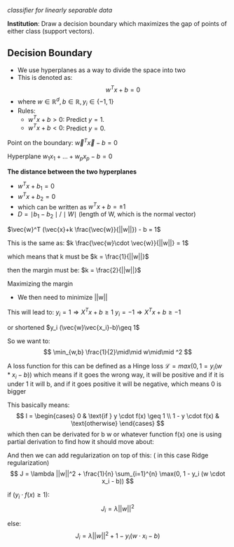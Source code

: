 *classifier for linearly separable data*

**Institution**: Draw a decision boundary which maximizes the gap of points of either class (support vectors).

## Decision Boundary
- We use hyperplanes as a way to divide the space into two
- This is denoted as:
$$
w^Tx+b=0
$$
- where $w\in \mathbb{R}^d, b \in \mathbb{R}, y_i \in \{-1, 1\}$
- Rules:
	- $w^Tx + b > 0$: Predict $y = 1$.
	- $w^Tx + b < 0$: Predict $y = 0$.
	
Point on the boundary:
$\vec{w}^T \vec{x} - b = 0$ 

Hyperplane
$w_1x_1 + \ldots + w_p x_p - b = 0$

**The distance between the two hyperplanes**
- $w^Tx+b_1=0$
- $w^Tx+b_2=0$
- which can be written as $w^Tx+b= \pm 1$ 
- $D = \mid b_1 - b_2 \mid / \mid W \mid$ (length of W, which is the normal vector)

$\vec{w}^T (\vec{x}+k \frac{\vec{w}}{||w||}) - b = 1$

This is the same as:
$k \frac{\vec{w}\cdot \vec{w}}{||w||} = 1$

which means that k must be
$k = \frac{1}{||w||}$

then the margin must be:
$k = \frac{2}{||w||}$

Maximizing the margin
- We then need to minimize ||w||

This will lead to:
$y_i = 1 \Rightarrow X^T x + b \geq 1$ 
$y_i = -1 \Rightarrow X^T x + b \geq -1$ 

or shortened
$y_i (\vec{w}\vec{x_i}-b)\geq 1$

So we want to:
$$
\min_{w,b} \frac{1}{2}\mid\mid w\mid\mid ^2
$$


A loss function for this can be defined as a Hinge loss
$\mathcal{L} = max(0, 1=y_i ( w*x_i - b))$ 
which means if it goes the wrong way, it will be positive
and if it is under 1 it will b, and if it goes positive it will be negative, which means 0 is bigger

This basically means:
$$
l = 
\begin{cases} 
0 & \text{if } y \cdot f(x) \geq 1 \\
1 - y \cdot f(x) & \text{otherwise} 
\end{cases}
$$
which then can be derivated for b w or whatever function f(x) one is using partial derivation to find how it should move about:

And then we can add regularization on top of this: ( in this case Ridge regularization)
$$
J = \lambda ||w||^2 + \frac{1}{n} \sum_{i=1}^{n} \max(0, 1 - y_i (w \cdot x_i - b))
$$

if $( y_i \cdot f(x) \geq 1 )$:
$$
J_i = \lambda ||w||^2
$$

else:
$$
J_i = \lambda ||w||^2 + 1 - y_i (w \cdot x_i - b)
$$
